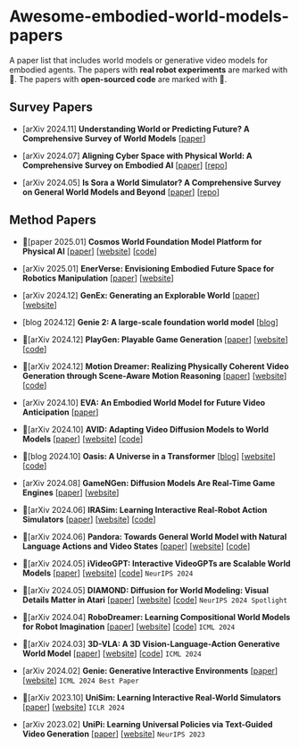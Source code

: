 # Awesome-embodied-world-models-papers
A paper list that includes world models or generative video models for embodied agents.
The papers with **real robot experiments** are marked with 🤖. The papers with **open-sourced code** are marked with 🌟.


## Survey Papers
+ [arXiv 2024.11] **Understanding World or Predicting Future? A Comprehensive Survey of World Models** [[paper](https://arxiv.org/pdf/2411.14499)]

+ [arXiv 2024.07] **Aligning Cyber Space with Physical World: A Comprehensive Survey on Embodied AI** [[paper](https://arxiv.org/abs/2407.06886)] [[repo](https://github.com/HCPLab-SYSU/Embodied_AI_Paper_List)]

+ [arXiv 2024.05] **Is Sora a World Simulator? A Comprehensive Survey on General World Models and Beyond** [[paper](https://arxiv.org/abs/2405.03520)] [[repo](https://github.com/GigaAI-research/General-World-Models-Survey)]

## Method Papers
+ 🌟[paper 2025.01] **Cosmos World Foundation Model Platform for Physical AI** [[paper](https://d1qx31qr3h6wln.cloudfront.net/publications/NVIDIA%20Cosmos_4.pdf)] [[website](https://www.nvidia.com/en-us/ai/cosmos/)]  [[code](https://github.com/NVIDIA/Cosmos)]

+ [arXiv 2025.01] **EnerVerse: Envisioning Embodied Future Space for Robotics Manipulation** [[paper](https://arxiv.org/abs/2501.01895)] [[website](https://sites.google.com/view/enerverse)]

+ [arXiv 2024.12] **GenEx: Generating an Explorable World** [[paper](https://arxiv.org/abs/2412.09624)] [[website](https://www.genex.world/)]


+ [blog 2024.12] **Genie 2: A large-scale foundation world model** [[blog](https://deepmind.google/discover/blog/genie-2-a-large-scale-foundation-world-model/)]

+ 🌟[arXiv 2024.12] **PlayGen: Playable Game Generation** [[paper](https://arxiv.org/abs/2412.00887)] [[website](http://124.156.151.207/)] [[code](https://github.com/GreatX3/Playable-Game-Generation)]

+ 🌟[arXiv 2024.12] **Motion Dreamer: Realizing Physically Coherent Video Generation through Scene-Aware Motion Reasoning** [[paper](https://arxiv.org/abs/2412.00547)] [[website](https://envision-research.github.io/MotionDreamer/)] [[code](https://github.com/EnVision-Research/MotionDreamer)]

+ [arXiv 2024.10] **EVA: An Embodied World Model for Future Video Anticipation** [[paper](https://arxiv.org/abs/2410.15461)]

+ 🌟[arXiv 2024.10] **AVID: Adapting Video Diffusion Models to World Models** [[paper](https://arxiv.org/abs/2410.12822)] [[website](https://sites.google.com/view/avid-world-model-adapters/home)] [[code](https://github.com/microsoft/causica/tree/main/research_experiments/avid)] 

+ 🌟[blog 2024.10] **Oasis: A Universe in a Transformer** [[blog](https://decart.ai/articles/oasis-interactive-ai-video-game-model)] [[website](https://oasis-model.github.io/)] [[code](https://github.com/etched-ai/open-oasis)]
+ [arXiv 2024.08] **GameNGen: Diffusion Models Are Real-Time Game Engines** [[paper](https://arxiv.org/abs/2408.14837)] [[website](https://gamengen.github.io/)]
  

+ 🌟[arXiv 2024.06] **IRASim: Learning Interactive Real-Robot Action Simulators** [[paper](https://arxiv.org/abs/2406.14540)] [[website](https://gen-irasim.github.io/)] [[code](https://github.com/bytedance/IRASim)]

+ 🌟[arXiv 2024.06] **Pandora: Towards General World Model with Natural Language Actions and Video States** [[paper](https://arxiv.org/abs/2406.09455)] [[website](https://world-model.maitrix.org/)] [[code](https://github.com/maitrix-org/Pandora)]

+ 🌟[arXiv 2024.05] **iVideoGPT: Interactive VideoGPTs are Scalable World Models** [[paper](https://arxiv.org/abs/2405.15223)]  [[website](https://thuml.github.io/iVideoGPT/)] [[code](https://github.com/thuml/iVideoGPT)] `NeurIPS 2024`

+ 🌟[arXiv 2024.05] **DIAMOND: Diffusion for World Modeling: Visual Details Matter in Atari** [[paper](https://arxiv.org/abs/2405.12399)]  [[website](https://diamond-wm.github.io/)] [[code](https://github.com/eloialonso/diamond)] `NeurIPS 2024 Spotlight`

+ 🌟[arXiv 2024.04] **RoboDreamer: Learning Compositional World Models for Robot Imagination** [[paper](https://arxiv.org/abs/2404.12377)] [[website](https://robovideo.github.io/)] [[code](https://github.com/rainbow979/robodreamer)] `ICML 2024`

+ 🌟[arXiv 2024.03] **3D-VLA: A 3D Vision-Language-Action Generative World Model** [[paper](https://arxiv.org/abs/2403.09631)] [[website](https://vis-www.cs.umass.edu/3dvla/)] [[code](https://github.com/UMass-Foundation-Model/3D-VLA)] `ICML 2024`

+ [arXiv 2024.02] **Genie: Generative Interactive Environments** [[paper](https://arxiv.org/abs/2402.15391)] [[website](https://sites.google.com/view/genie-2024/?pli=1)] `ICML 2024 Best Paper`

+ 🤖[arXiv 2023.10] **UniSim: Learning Interactive Real-World Simulators** [[paper](https://arxiv.org/abs/2310.06114)] [[website](https://universal-simulator.github.io/unisim/)] `ICLR 2024`

+ [arXiv 2023.02] **UniPi: Learning Universal Policies via Text-Guided Video Generation** [[paper](https://arxiv.org/pdf/2302.00111)] [[website](https://universal-policy.github.io/unipi/)] `NeurIPS 2023`

